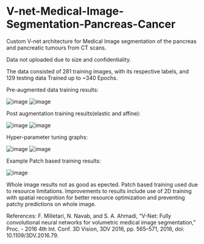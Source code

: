 # V-net-Medical-Image-Segmentation-Pancreas-Cancer
Custom V-net architecture for Medical Image segmentation of the pancreas and pancreatic tumours from CT scans. 

Data not uploaded due to size and confidentiality. 

The data consisted of 281 training images, with its respective labels, and 129 testing data
Trained up to ~340 Epochs. 

Pre-augmented data training results: 

![image](https://user-images.githubusercontent.com/43177212/114284708-c860a880-9a49-11eb-8ff0-969e2de351f5.png)
![image](https://user-images.githubusercontent.com/43177212/114284709-ca2a6c00-9a49-11eb-80c8-ba952d56ba77.png)


Post augmentation training results(elastic and affine): 

![image](https://user-images.githubusercontent.com/43177212/114284733-f2b26600-9a49-11eb-9e08-2d3a44feb261.png)
![image](https://user-images.githubusercontent.com/43177212/114284736-f47c2980-9a49-11eb-8127-f6aef1d009b8.png)

Hyper-parameter tuning graphs: 

![image](https://user-images.githubusercontent.com/43177212/114284760-12498e80-9a4a-11eb-9e10-7ca372613573.png)
![image](https://user-images.githubusercontent.com/43177212/114284762-14abe880-9a4a-11eb-8758-47511b858dc0.png)

Example Patch based training results:

![image](https://user-images.githubusercontent.com/43177212/114284656-407a9e80-9a49-11eb-85d7-7adbaddecaac.png)

Whole image results not as good as epected. Patch based training used due to resource limitations. Improvements to results include use of 2D training with spatial recognition for better resource optimization and preventing patchy predictions on whole image. 

References: 
F. Milletari, N. Navab, and S. A. Ahmadi, “V-Net: Fully convolutional neural networks for volumetric medical image segmentation,” Proc. - 2016 4th Int. Conf. 3D Vision, 3DV 2016, pp. 565–571, 2016, doi: 10.1109/3DV.2016.79.
